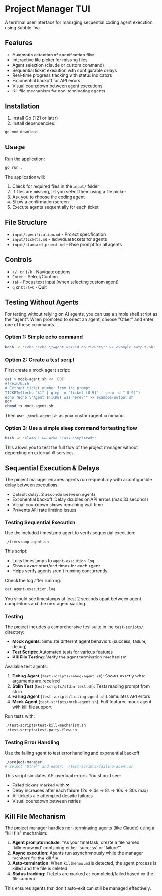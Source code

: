 # Project Manager TUI

A terminal user interface for managing sequential coding agent execution using Bubble Tea.

## Features

- Automatic detection of specification files
- Interactive file picker for missing files
- Agent selection (claude or custom command)
- Sequential ticket execution with configurable delays
- Real-time progress tracking with status indicators
- Exponential backoff for API errors
- Visual countdown between agent executions
- Kill file mechanism for non-terminating agents

## Installation

1. Install Go (1.21 or later)
2. Install dependencies:
```bash
go mod download
```

## Usage

Run the application:
```bash
go run .
```

The application will:
1. Check for required files in the `input/` folder
2. If files are missing, let you select them using a file picker
3. Ask you to choose the coding agent
4. Show a confirmation screen
5. Execute agents sequentially for each ticket

## File Structure

- `input/specification.md` - Project specification
- `input/tickets.md` - Individual tickets for agents
- `input/standard-prompt.md` - Base prompt for all agents

## Controls

- `↑/↓` or `j/k` - Navigate options
- `Enter` - Select/Confirm
- `Tab` - Focus text input (when selecting custom agent)
- `q` or `Ctrl+C` - Quit

## Testing Without Agents

For testing without relying on AI agents, you can use a simple shell script as the "agent". When prompted to select an agent, choose "Other" and enter one of these commands:

### Option 1: Simple echo command
```bash
bash -c 'echo "echo \"Agent worked on ticket\"" >> example-output.sh'
```

### Option 2: Create a test script
First create a mock agent script:
```bash
cat > mock-agent.sh << 'EOF'
#!/bin/bash
# Extract ticket number from the prompt
TICKET=$(echo "$1" | grep -o "ticket [0-9]" | grep -o "[0-9]")
echo "echo \"Agent $TICKET was here\"" >> example-output.sh
EOF
chmod +x mock-agent.sh
```

Then use `./mock-agent.sh` as your custom agent command.

### Option 3: Use a simple sleep command for testing flow
```bash
bash -c 'sleep 1 && echo "Task completed"'
```

This allows you to test the full flow of the project manager without depending on external AI services.

## Sequential Execution & Delays

The project manager ensures agents run sequentially with a configurable delay between executions:

- Default delay: 2 seconds between agents
- Exponential backoff: Delay doubles on API errors (max 30 seconds)
- Visual countdown shows remaining wait time
- Prevents API rate limiting issues

### Testing Sequential Execution

Use the included timestamp agent to verify sequential execution:

```bash
./timestamp-agent.sh
```

This script:
- Logs timestamps to `agent-execution.log`
- Shows exact start/end times for each agent
- Helps verify agents aren't running concurrently

Check the log after running:
```bash
cat agent-execution.log
```

You should see timestamps at least 2 seconds apart between agent completions and the next agent starting.

### Testing

The project includes a comprehensive test suite in the `test-scripts/` directory:

- **Mock Agents**: Simulate different agent behaviors (success, failure, debug)
- **Test Scripts**: Automated tests for various features
- **Kill File Testing**: Verify the agent termination mechanism

Available test agents:
1. **Debug Agent** (`test-scripts/debug-agent.sh`): Shows exactly what arguments are received
2. **Stdin Test** (`test-scripts/stdin-test.sh`): Tests reading prompt from stdin
3. **Failing Agent** (`test-scripts/failing-agent.sh`): Simulates API errors
4. **Mock Agent** (`test-scripts/mock-agent.sh`): Full-featured mock agent with kill file support

Run tests with:
```bash
./test-scripts/test-kill-mechanism.sh
./test-scripts/test-party-flow.sh
```

### Testing Error Handling

Use the failing agent to test error handling and exponential backoff:

```bash
./project-manager
# Select "Other" and enter: ./test-scripts/failing-agent.sh
```

This script simulates API overload errors. You should see:
- Failed tickets marked with ❌
- Delay increases after each failure (2s → 4s → 8s → 16s → 30s max)
- All tickets are attempted despite failures
- Visual countdown between retries

## Kill File Mechanism

The project manager handles non-terminating agents (like Claude) using a "kill file" mechanism:

1. **Agent prompts include**: "As your final task, create a file named 'killmenow.md' containing either 'success' or 'failure'"
2. **Async execution**: Agents run asynchronously while the manager monitors for the kill file
3. **Auto-termination**: When `killmenow.md` is detected, the agent process is killed and the file is deleted
4. **Status tracking**: Tickets are marked as completed/failed based on the file content

This ensures agents that don't auto-exit can still be managed effectively.
